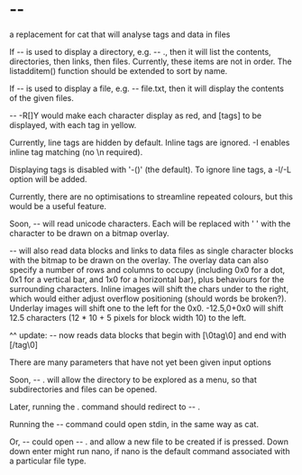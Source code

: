 # --
a replacement for cat that will analyse tags and data in files

If -- is used to display a directory, e.g. -- ., then it will list the contents, directories, then links, then files.
Currently, these items are not in order. The listadditem() function should be extended to sort by name.

If -- is used to display a file, e.g. -- file.txt, then it will display the contents of the given files.

-- -R[]Y would make each character display as red, and [tags] to be displayed, with each tag in yellow.

Currently, line tags are hidden by default. Inline tags are ignored. -I enables inline tag matching (no \n required).

Displaying tags is disabled with '-()' (the default). To ignore line tags, a -l/-L option will be added.

Currently, there are no optimisations to streamline repeated colours, but this would be a useful feature.

Soon, -- will read unicode characters. Each will be replaced with ' ' with the character to be drawn on a bitmap overlay.

-- will also read data blocks and links to data files as single character blocks with the bitmap to be drawn on the overlay. The overlay data can also specify a number of rows and columns to occupy (including 0x0 for a dot, 0x1 for a vertical bar, and 1x0 for a horizontal bar), plus behaviours for the surrounding characters. Inline images will shift the chars under to the right, which would either adjust overflow positioning (should words be broken?). Underlay images will shift one to the left for the 0x0. -12.5,0+0x0 will shift 12.5 characters (12 * 10 + 5 pixels for block width 10) to the left.

^^ update: -- now reads data blocks that begin with \[\\0tag\\0\] and end with \[/tag\\0\]

There are many parameters that have not yet been given input options

Soon, -- . will allow the directory to be explored as a menu, so that subdirectories and files can be opened.

Later, running the . command should redirect to -- .

Running the -- command could open stdin, in the same way as cat.

Or, -- could open -- . and allow a new file to be created if <Enter> is pressed. Down down enter might run nano, if nano is the default command associated with a particular file type.
